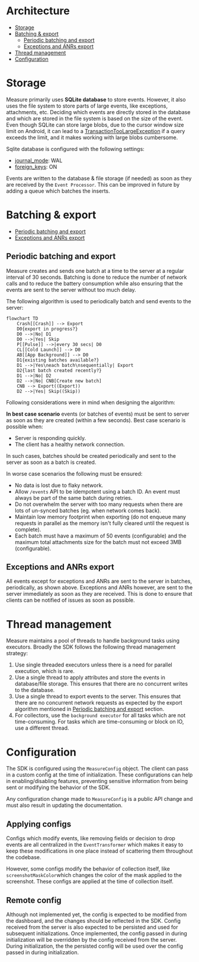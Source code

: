 # Architecture

* [Storage](#storage)
* [Batching & export](#batching--export)
    * [Periodic batching and export](#periodic-batching-and-export)
    * [Exceptions and ANRs export](#exceptions-and-anrs-export)
* [Thread management](#thread-management)
* [Configuration](#configuration)

# Storage

Measure primarily uses **SQLite database** to store events. However, it also uses the file system to
store parts of large events, like exceptions, attachments, etc. Deciding which events are directly
stored in the database and which are stored in the file system is based on the size of the event.
Even though SQLite can store large blobs, due to the cursor window size limit on Android, it can
lead to
a [TransactionTooLargeException](https://developer.android.com/reference/android/os/TransactionTooLargeException)
if a query exceeds the limit, and it makes working with large blobs cumbersome.

Sqlite database is configured with the following settings:

* [journal_mode](https://sqlite.org/pragma.html#pragma_journal_mode): WAL
* [foreign_keys](https://sqlite.org/pragma.html#pragma_foreign_keys): ON

Events are written to the database & file storage (if needed) as soon as they are received by
the `Event Processor`. This can be improved in future by adding a queue which batches the inserts.

# Batching & export

* [Periodic batching and export](#periodic-batching-and-export)
* [Exceptions and ANRs export](#exceptions-and-anrs-export)

## Periodic batching and export

Measure creates and sends one batch at a time to the server at a regular interval of 30 seconds.
Batching is done to reduce the number of network calls and to reduce the battery consumption while
also ensuring that the events are sent to the server without too much delay.

The following algorithm is used to periodically batch and send events to the server:

```mermaid
flowchart TD
    Crash[[Crash]] --> Export
    D0{export in progress?}
    D0 -->|No| D1
    D0 -->|Yes| Skip
    P[[Pulse]] -->|every 30 secs| D0
    CL[[Cold Launch]] --> D0
    AB[[App Background]] --> D0
    D1{existing batches available?}
    D1 -->|Yes\neach batch\nsequentially| Export
    D2{last batch created recently?}
    D1 -->|No| D2
    D2 -->|No| CNB[Create new batch]
    CNB --> Export((Export))
    D2 -->|Yes| Skip((Skip))
```

Following considerations were in mind when designing the algorithm:

**In best case scenario** events (or batches of events) must be sent to server as soon as they are
created (within a few seconds). Best case scenario is possible when:

* Server is responding quickly.
* The client has a healthy network connection.

In such cases, batches should be created periodically and sent to the server as soon as a batch
is created.

In worse case scenarios the following must be ensured:

* No data is lost due to flaky network.
* Allow `/events` API to be idempotent using a batch ID. An event must always be part of the
  same batch during retries.
* Do not overwhelm the server with too many requests when there are lots of un-synced batches (eg.
  when network comes back).
* Maintain low memory footprint when exporting (do not enqueue many requests in parallel as the
  memory isn't fully cleared until the request is complete).
* Each batch must have a maximum of 50 events (configurable) and the maximum total attachments size
  for the batch must not exceed 3MB (configurable).

## Exceptions and ANRs export

All events except for exceptions and ANRs are sent to the server in batches, periodically, as shown
above. Exceptions
and ANRs however, are sent to the server immediately as soon as they are received. This is done to
ensure that clients
can be notified of issues as soon as possible.

# Thread management

Measure maintains a pool of threads to handle background tasks using executors. Broadly the SDK
follows the following
thread management strategy:

1. Use single threaded executors unless there is a need for parallel execution, which is rare.
2. Use a single thread to apply attributes and store the events in database/file storage. This
   ensures that there are no concurrent writes to the database.
3. Use a single thread to export events to the server. This ensures that there are no
   concurrent network requests as expected by the export algorithm mentioned
   in [Periodic batching and export](#periodic-batching-and-export) section.
4. For collectors, use the `background executor` for all tasks which are not time-consuming. For
   tasks
   which are time-consuming or block on IO, use a different thread.

# Configuration

The SDK is configured using the `MeasureConfig` object. The client can pass in a custom config at
the time of initialization. These configurations can help in enabling/disabling features, preventing
sensitive information from being sent or modifying the behavior of the SDK.

Any configuration change made to `MeasureConfig` is a public API change and must also result in
updating the documentation.

## Applying configs

Configs which modify events, like removing fields or decision to drop events are all centralized in
the `EventTransformer` which makes it easy to keep these modifications in one place instead of
scattering them throughout the codebase.

However, some configs modify the behavior of collection itself, like `screenshotMaskColor`which
changes
the color of the mask applied to the screenshot. These configs are applied at the time of collection
itself.

## Remote config

Although not implemented yet, the config is expected to be modified from the dashboard, and the
changes should be reflected in the SDK. Config received from the server is also expected to be
persisted and used for subsequent initializations. Once implemented, the config passed in during
initialization will be overridden by the config received from the server. During initialization, the
the persisted config will be used over the config passed in during initialization.
